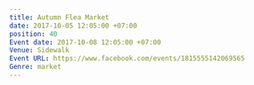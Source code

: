 ```yaml
---
title: Autumn Flea Market
date: 2017-10-05 12:05:00 +07:00
position: 40
Event date: 2017-10-08 12:05:00 +07:00
Venue: Sidewalk
Event URL: https://www.facebook.com/events/1815555142069565
Genre: market
---
```


